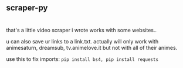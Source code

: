 ## scraper-py
#
 that's a little video scraper i wrote works with some websites.. 
 
 u can also save ur links to a link.txt.
 actually will only work with animesaturn, dreamsub, tv.animelove.it but not with all of their animes.

 use this to fix imports: ``` pip install bs4, pip install requests ```

